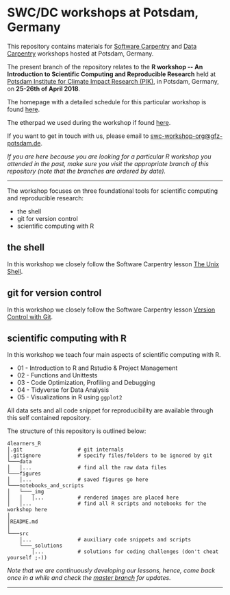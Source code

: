 # SWC/DC workshops at Potsdam, Germany

This repository contains materials for [Software Carpentry](https://software-carpentry.org/) and [Data Carpentry](http://www.datacarpentry.org/) workshops hosted at Potsdam, Germany.

The present branch of the repository relates to the **R workshop -- An Introduction to Scientific Computing and Reproducible Research** held at [Potsdam Institute for Climate Impact Research (PIK)](https://www.pik-potsdam.de/), in Potsdam, Germany, on **25-26th of April 2018**.

The homepage with a detailed schedule for this particular workshop is found [here](https://swc-bb.github.io/2018-04-25-Potsdam-Berlin/).

The etherpad we used during the workshop if found [here](http://pad.software-carpentry.org/2018-04-25-Potsdam-Berlin).


If you want to get in touch with us, please email to swc-workshop-org@gfz-potsdam.de.

_If you are here because you are looking for a particular R workshop you attended in the past, make sure you visit the appropriate branch of this repository (note that the branches are ordered by date)._


***

The workshop focuses on three foundational tools for scientific computing and reproducible research:
* the shell
* git for version control
* scientific computing with R


## the shell

In this workshop we closely follow the Software Carpentry lesson [The Unix Shell](https://swcarpentry.github.io/shell-novice/).

## git for version control

In this workshop we closely follow the Software Carpentry lesson [Version Control with Git](https://swcarpentry.github.io/git-novice/).


## scientific computing with R

In this workshop we teach four main aspects of scientific computing with R.

* 01 - Introduction to R and Rstudio & Project Management
* 02 - Functions and Unittests
* 03 - Code Optimization, Profiling and Debugging
* 04 - Tidyverse for Data Analysis   
* 05 - Visualizations in R using `ggplot2`

All data sets and all code snippet for reproducibility are available through this self contained repository.

The structure of this repository is outlined below:

    4learners_R
    │.git                  # git internals
    │.gitignore            # specify files/folders to be ignored by git
    └───data
    │   │...               # find all the raw data files
    └───figures
    │   │...               # saved figures go here
    └───notebooks_and_scripts
    │   └───_img
    │   │   │...           # rendered images are placed here
    │   │...               # find all R scripts and notebooks for the workshop here
    │
    │README.md
    │
    └───src
        │...               # auxiliary code snippets and scripts
        └───_solutions
            │...           # solutions for coding challenges (don't cheat yourself ;-))


_Note that we are continuously developing our lessons, hence, come back once in a while and check the [master branch](https://github.com/swc-bb/4learners_R) for updates._


 ***
